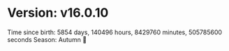 # Version: v16.0.10
Time since birth: 5854 days, 140496 hours, 8429760 minutes, 505785600 seconds
Season: Autumn 🍁
